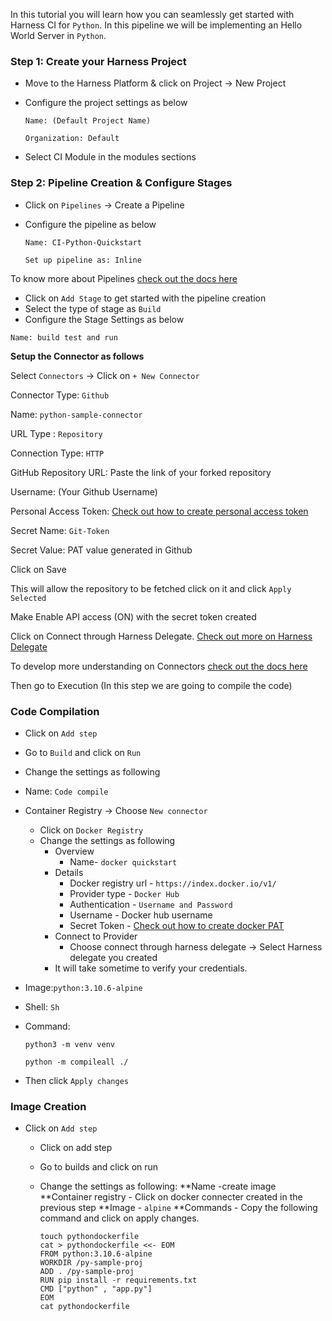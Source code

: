 In this tutorial you will learn how you can seamlessly get started with Harness CI for ```Python```. In this pipeline we will be implementing an Hello World Server in ```Python```.

### Step 1: Create your Harness Project

- Move to the Harness Platform & click on Project -> New Project
- Configure the project settings as below

  ```Name: (Default Project Name)```


  ```Organization: Default```

- Select CI Module in the modules sections


### Step 2: Pipeline Creation & Configure Stages

- Click on ```Pipelines``` -> Create a Pipeline 
- Configure the pipeline as below

  ```Name: CI-Python-Quickstart```

  ```Set up pipeline as: Inline```


To know more about Pipelines [check out the docs here](overview.md)

- Click on ```Add Stage``` to get started with the pipeline creation
- Select the type of stage as ```Build```
- Configure the Stage Settings as below

```Name: build test and run```

**Setup the Connector as follows**

Select ```Connectors``` -> Click on ```+ New Connector```

Connector Type: ```Github```

Name: ```python-sample-connector ```

URL Type : ```Repository```

Connection Type: ```HTTP```

GitHub Repository URL: Paste the link of your forked repository

Username: (Your Github Username)

Personal Access Token: [Check out how to create personal access token](https://docs.github.com/en/authentication/keeping-your-account-and-data-secure/creating-a-personal-access-token)

Secret Name: ```Git-Token```

Secret  Value: PAT value generated in Github

Click on Save 

This will allow the repository to be fetched click on it and click ```Apply Selected```

Make Enable API access (ON) with the secret token created

Click on Connect through Harness Delegate. [Check out more on Harness Delegate](https://docs.harness.io/article/sjjik49xww-kubernetes-cluster-connector-settings-reference)

To develop more understanding on Connectors [check out the docs here](overview.md)

Then go to Execution (In this step we are going to compile the code)
### Code Compilation
- Click on ```Add step``` 
 - Go to ```Build``` and click on ```Run```
 - Change the settings as following 
 - Name: ```Code compile```
 - Container Registry -> Choose ```New connector```
   - Click on ```Docker Registry```
   - Change the settings as following 
       - Overview 
         - Name- ```docker quickstart```
       - Details 
         - Docker registry url -  ```https://index.docker.io/v1/```
         - Provider type - ```Docker Hub``` 
         - Authentication - ```Username and Password```
         - Username - Docker hub username 
         - Secret Token - [Check out how to create docker PAT](Secret.md)
       - Connect to Provider 
         - Choose connect through harness delegate -> Select Harness delegate you created 
       - It will take sometime to verify your credentials.
  - Image:```python:3.10.6-alpine```
  - Shell: ```Sh```
  - Command:
 
    ```python3 -m venv venv```
   
    ```python -m compileall ./```
  - Then click ```Apply changes``` 
 
 ###  Image Creation             
 - Click on ```Add step```
   - Click on add step 
   - Go to builds and click on run 
   - Change the settings as following:
      **Name -create image 
      **Container registry - Click on docker connecter created in the previous step 
      **Image - ```alpine```
      **Commands - Copy the following command and click on apply changes.
         
         touch pythondockerfile
         cat > pythondockerfile <<- EOM
         FROM python:3.10.6-alpine
         WORKDIR /py-sample-proj
         ADD . /py-sample-proj
         RUN pip install -r requirements.txt
         CMD ["python" , "app.py"]
         EOM
         cat pythondockerfile
         
     






